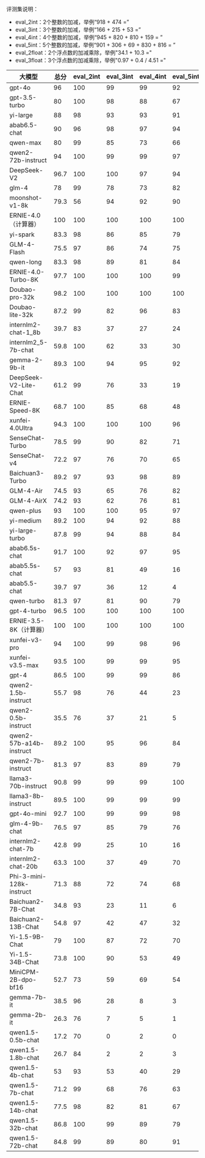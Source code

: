 评测集说明：
 - eval_2int：2个整数的加减，举例“918 + 474 =”
 - eval_3int：3个整数的加减，举例“166 + 215 + 53 =”
 - eval_4int：4个整数的加减，举例“945 + 820 + 810 + 159 =	”
 - eval_5int：5个整数的加减，举例“901 + 306 + 69 + 830 + 816 =	”
 - eval_2float：2个浮点数的加减乘除，举例"34.1 + 10.3 ="
 - eval_3float：3个浮点数的加减乘除，举例"0.97 + 0.4 / 4.51 ="

| 大模型                      | 总分   | eval_2int | eval_3int | eval_4int | eval_5int | eval_2float | eval_3float |
|--------------------------|------|-----------|-----------|-----------|-----------|-------------|-------------|
| gpt-4o                   | 96   | 100       | 99        | 99        | 92        | 98          | 86          |
| gpt-3.5-turbo            | 80   | 100       | 98        | 88        | 67        | 86          | 41          |
| yi-large                 | 88   | 98        | 93        | 93        | 91        | 85          | 70          |
| abab6.5-chat             | 90   | 96        | 98        | 97        | 94        | 86          | 71          |
| qwen-max                 | 80   | 99        | 85        | 73        | 66        | 91          | 65          |
| qwen2-72b-instruct       | 94   | 100       | 99        | 99        | 97        | 92          | 78          |
| DeepSeek-V2              | 96.7 | 100       | 100       | 97        | 94        | 98          | 91          |
| glm-4                    | 78   | 99        | 78        | 73        | 82        | 76          | 60          |
| moonshot-v1-8k           | 79.3 | 56        | 94        | 92        | 90        | 72          | 72          |
| ERNIE-4.0（计算器）           | 100  | 100       | 100       | 100       | 100       | 100         | 100         |
| yi-spark                 | 83.3 | 98        | 86        | 85        | 79        | 87          | 65          |
| GLM-4-Flash              | 75.5 | 97        | 86        | 74        | 75        | 70          | 51          |
| qwen-long                | 83.3 | 98        | 89        | 81        | 84        | 86          | 62          |
| ERNIE-4.0-Turbo-8K       | 97.7 | 100       | 100       | 100       | 99        | 93          | 94          |
| Doubao-pro-32k           | 98.2 | 100       | 100       | 100       | 100       | 99          | 90          |
| Doubao-lite-32k          | 87.2 | 99        | 82        | 96        | 83        | 99          | 64          |
| internlm2-chat-1_8b      | 39.7 | 83        | 37        | 27        | 24        | 52          | 15          |
| internlm2_5-7b-chat      | 59.8 | 100       | 62        | 33        | 30        | 85          | 49          |
| gemma-2-9b-it            | 89.3 | 100       | 94        | 95        | 92        | 85          | 70          |
| DeepSeek-V2-Lite-Chat    | 61.2 | 99        | 76        | 33        | 19        | 80          | 60          |
| ERNIE-Speed-8K           | 68.7 | 100       | 85        | 68        | 48        | 79          | 32          |
| xunfei-4.0Ultra          | 94.3 | 100       | 100       | 100       | 96        | 91          | 79          |
| SenseChat-Turbo          | 78.5 | 99        | 90        | 82        | 71        | 71          | 58          |
| SenseChat-v4             | 72.2 | 97        | 76        | 70        | 65        | 79          | 46          |
| Baichuan3-Turbo          | 89.2 | 97        | 93        | 98        | 89        | 90          | 68          |
| GLM-4-Air                | 74.5 | 93        | 65        | 76        | 82        | 76          | 55          |
| GLM-4-AirX               | 74.2 | 93        | 62        | 76        | 81        | 76          | 57          |
| qwen-plus                | 93   | 100       | 100       | 95        | 97        | 90          | 76          |
| yi-medium                | 89.2 | 100       | 94        | 92        | 88        | 90          | 71          |
| yi-large-turbo           | 87.8 | 99        | 94        | 88        | 84        | 90          | 72          |
| abab6.5s-chat            | 91.7 | 100       | 92        | 97        | 95        | 90          | 76          |
| abab5.5s-chat            | 57   | 93        | 81        | 49        | 16        | 73          | 30          |
| abab5.5-chat             | 39.7 | 97        | 36        | 12        | 4         | 69          | 20          |
| qwen-turbo               | 81.3 | 97        | 81        | 90        | 79        | 83          | 58          |
| gpt-4-turbo              | 96.5 | 100       | 100       | 100       | 100       | 95          | 84          |
| ERNIE-3.5-8K（计算器）        | 100  | 100       | 100       | 100       | 100       | 100         | 100         |
| xunfei-v3-pro            | 94   | 100       | 99        | 98        | 96        | 91          | 80          |
| xunfei-v3.5-max          | 93.5 | 100       | 99        | 99        | 95        | 89          | 79          |
| gpt-4                    | 86.5 | 100       | 99        | 99        | 86        | 89          | 46          |
| qwen2-1.5b-instruct      | 55.7 | 98        | 76        | 44        | 23        | 63          | 30          |
| qwen2-0.5b-instruct      | 35.5 | 76        | 37        | 21        | 5         | 49          | 25          |
| qwen2-57b-a14b-instruct  | 89.2 | 100       | 95        | 96        | 84        | 89          | 71          |
| qwen2-7b-instruct        | 81.3 | 97        | 83        | 89        | 79        | 83          | 57          |
| llama3-70b-instruct      | 90.8 | 99        | 99        | 99        | 100       | 80          | 68          |
| llama3-8b-instruct       | 89.5 | 100       | 99        | 99        | 99        | 80          | 60          |
| gpt-4o-mini              | 92.7 | 100       | 99        | 99        | 98        | 87          | 73          |
| glm-4-9b-chat            | 76.5 | 97        | 85        | 79        | 76        | 70          | 52          |
| internlm2-chat-7b        | 42.8 | 99        | 25        | 10        | 16        | 79          | 28          |
| internlm2-chat-20b       | 63.3 | 100       | 37        | 49        | 70        | 81          | 43          |
| Phi-3-mini-128k-instruct | 71.3 | 88        | 72        | 74        | 68        | 78          | 48          |
| Baichuan2-7B-Chat        | 34.8 | 93        | 23        | 11        | 6         | 60          | 16          |
| Baichuan2-13B-Chat       | 54.8 | 97        | 42        | 47        | 32        | 75          | 36          |
| Yi-1.5-9B-Chat           | 79   | 100       | 87        | 72        | 70        | 86          | 59          |
| Yi-1.5-34B-Chat          | 73.8 | 100       | 90        | 53        | 49        | 89          | 62          |
| MiniCPM-2B-dpo-bf16      | 52.7 | 73        | 59        | 69        | 54        | 35          | 26          |
| gemma-7b-it              | 38.5 | 96        | 28        | 8         | 3         | 69          | 27          |
| gemma-2b-it              | 26.3 | 76        | 7         | 5         | 1         | 56          | 13          |
| qwen1.5-0.5b-chat        | 17.2 | 70        | 0         | 2         | 0         | 29          | 2           |
| qwen1.5-1.8b-chat        | 26.7 | 84        | 2         | 2         | 3         | 56          | 13          |
| qwen1.5-4b-chat          | 53   | 93        | 53        | 40        | 29        | 67          | 36          |
| qwen1.5-7b-chat          | 71.2 | 99        | 68        | 76        | 63        | 73          | 48          |
| qwen1.5-14b-chat         | 77.5 | 98        | 82        | 81        | 67        | 82          | 55          |
| qwen1.5-32b-chat         | 86.8 | 100       | 99        | 89        | 79        | 86          | 68          |
| qwen1.5-72b-chat         | 84.8 | 99        | 89        | 80        | 91        | 88          | 62          |


